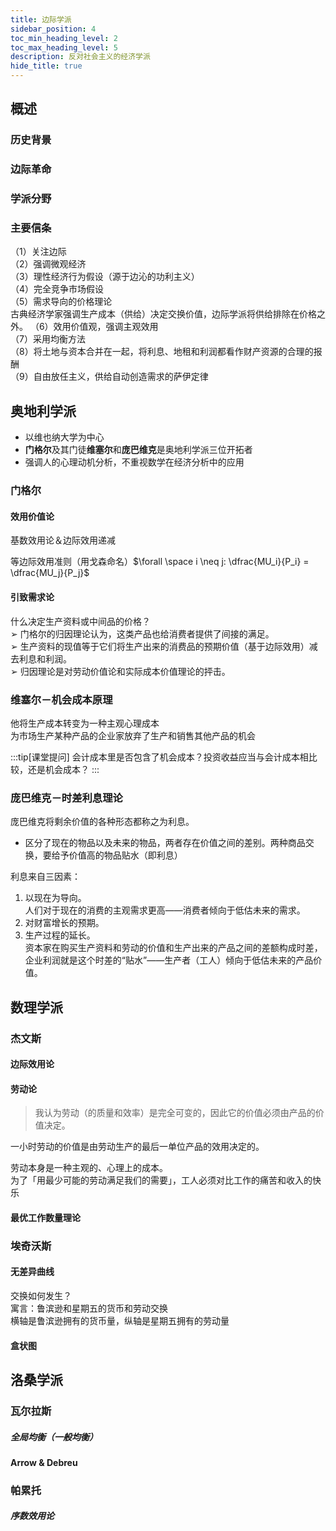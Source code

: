 ```yaml
---
title: 边际学派
sidebar_position: 4
toc_min_heading_level: 2
toc_max_heading_level: 5 
description: 反对社会主义的经济学派
hide_title: true
---
```


## 概述

### 历史背景

### 边际革命

### 学派分野

### 主要信条

（1）关注边际  
（2）强调微观经济  
（3）理性经济行为假设（源于边沁的功利主义）  
（4）完全竞争市场假设  
（5）需求导向的价格理论  
古典经济学家强调生产成本（供给）决定交换价值，边际学派将供给排除在价格之外。
（6）效用价值观，强调主观效用  
（7）采用均衡方法  
（8）将土地与资本合并在一起，将利息、地租和利润都看作财产资源的合理的报酬  
（9）自由放任主义，供给自动创造需求的萨伊定律

## 奥地利学派

- 以维也纳大学为中心
- **门格尔**及其门徒**维塞尔**和**庞巴维克**是奥地利学派三位开拓者
- 强调人的心理动机分析，不重视数学在经济分析中的应用

### 门格尔

#### 效用价值论

基数效用论＆边际效用递减

等边际效用准则（用戈森命名）$\forall \space i \neq j: \dfrac{MU_i}{P_i} = \dfrac{MU_j}{P_j}$

#### 引致需求论

什么决定生产资料或中间品的价格？  
➢ 门格尔的归因理论认为，这类产品也给消费者提供了间接的满足。  
➢ 生产资料的现值等于它们将生产出来的消费品的预期价值（基于边际效用）减去利息和利润。  
➢ 归因理论是对劳动价值论和实际成本价值理论的抨击。

### 维塞尔－机会成本原理

他将生产成本转变为一种主观心理成本  
为市场生产某种产品的企业家放弃了生产和销售其他产品的机会

:::tip[课堂提问]
会计成本里是否包含了机会成本？投资收益应当与会计成本相比较，还是机会成本？
:::

### 庞巴维克－时差利息理论

庞巴维克将剩余价值的各种形态都称之为利息。
- 区分了现在的物品以及未来的物品，两者存在价值之间的差别。两种商品交换，要给予价值高的物品贴水（即利息）

利息来自三因素：
1. 以现在为导向。  
    人们对于现在的消费的主观需求更高——消费者倾向于低估未来的需求。
2. 对财富增长的预期。
3. 生产过程的延长。  
    资本家在购买生产资料和劳动的价值和生产出来的产品之间的差额构成时差，企业利润就是这个时差的“贴水”——生产者（工人）倾向于低估未来的产品价值。

## 数理学派

### 杰文斯

#### 边际效用论

#### 劳动论

> 我认为劳动（的质量和效率）是完全可变的，因此它的价值必须由产品的价值决定。

一小时劳动的价值是由劳动生产的最后一单位产品的效用决定的。

劳动本身是一种主观的、心理上的成本。  
为了「用最少可能的劳动满足我们的需要」，工人必须对比工作的痛苦和收入的快乐

#### 最优工作数量理论

### 埃奇沃斯

#### 无差异曲线

交换如何发生？  
寓言：鲁滨逊和星期五的货币和劳动交换  
横轴是鲁滨逊拥有的货币量，纵轴是星期五拥有的劳动量

#### 盒状图

## 洛桑学派

### 瓦尔拉斯

##### 全局均衡（一般均衡）

#### Arrow & Debreu

### 帕累托

##### 序数效用论

##### 

